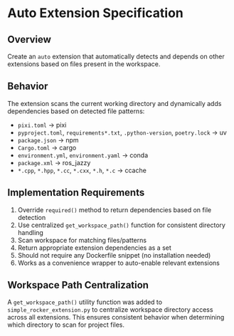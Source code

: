 # Auto Extension Specification

## Overview
Create an `auto` extension that automatically detects and depends on other extensions based on files present in the workspace.

## Behavior
The extension scans the current working directory and dynamically adds dependencies based on detected file patterns:

- `pixi.toml` → pixi
- `pyproject.toml`, `requirements*.txt`, `.python-version`, `poetry.lock` → uv
- `package.json` → npm
- `Cargo.toml` → cargo
- `environment.yml`, `environment.yaml` → conda
- `package.xml` → ros_jazzy
- `*.cpp`, `*.hpp`, `*.cc`, `*.cxx`, `*.h`, `*.c` → ccache

## Implementation Requirements
1. Override `required()` method to return dependencies based on file detection
2. Use centralized `get_workspace_path()` function for consistent directory handling
3. Scan workspace for matching files/patterns
4. Return appropriate extension dependencies as a set
5. Should not require any Dockerfile snippet (no installation needed)
6. Works as a convenience wrapper to auto-enable relevant extensions

## Workspace Path Centralization
A `get_workspace_path()` utility function was added to `simple_rocker_extension.py` to centralize workspace directory access across all extensions. This ensures consistent behavior when determining which directory to scan for project files.
